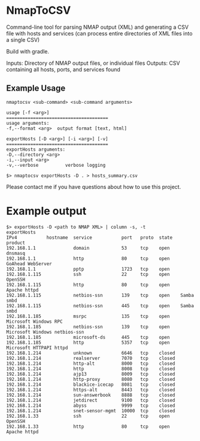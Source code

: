 # NmapToCSV
Command-line tool for parsing NMAP output (XML) and generating a CSV file with 
hosts and services (can process entire directories of XML files into a single CSV)

Build with gradle.

Inputs: Directory of NMAP output files, or individual files
Outputs: CSV containing all hosts, ports, and services found

## Example Usage

    nmaptocsv <sub-command> <sub-command arguments>

    usage [-f <arg>]
    ======================================
    usage arguments:
    -f,--format <arg>  output format [text, html]

    exportHosts [-D <arg>] [-i <arg>] [-v]
    ======================================
    exportHosts arguments:
    -D,--directory <arg>
    -i,--input <arg>
    -v,--verbose          verbose logging

    $> nmaptocsv exportHosts -D . > hosts_summary.csv

Please contact me if you have questions about how to use this project.

# Example output

    $> exportHosts -D <path to NMAP XML> | column -s, -t
    exportHosts
    IPv4           hostname  service           port   proto  state   product
    192.168.1.1              domain            53     tcp    open    dnsmasq
    192.168.1.1              http              80     tcp    open    GoAhead WebServer
    192.168.1.1              pptp              1723   tcp    open
    192.168.1.115            ssh               22     tcp    open    OpenSSH
    192.168.1.115            http              80     tcp    open    Apache httpd
    192.168.1.115            netbios-ssn       139    tcp    open    Samba smbd
    192.168.1.115            netbios-ssn       445    tcp    open    Samba smbd
    192.168.1.185            msrpc             135    tcp    open    Microsoft Windows RPC
    192.168.1.185            netbios-ssn       139    tcp    open    Microsoft Windows netbios-ssn
    192.168.1.185            microsoft-ds      445    tcp    open
    192.168.1.185            http              5357   tcp    open    Microsoft HTTPAPI httpd
    192.168.1.214            unknown           6646   tcp    closed
    192.168.1.214            realserver        7070   tcp    closed
    192.168.1.214            http-alt          8000   tcp    closed
    192.168.1.214            http              8008   tcp    closed
    192.168.1.214            ajp13             8009   tcp    closed
    192.168.1.214            http-proxy        8080   tcp    closed
    192.168.1.214            blackice-icecap   8081   tcp    closed
    192.168.1.214            https-alt         8443   tcp    closed
    192.168.1.214            sun-answerbook    8888   tcp    closed
    192.168.1.214            jetdirect         9100   tcp    closed
    192.168.1.214            abyss             9999   tcp    closed
    192.168.1.214            snet-sensor-mgmt  10000  tcp    closed
    192.168.1.33             ssh               22     tcp    open    OpenSSH
    192.168.1.33             http              80     tcp    open    Apache httpd